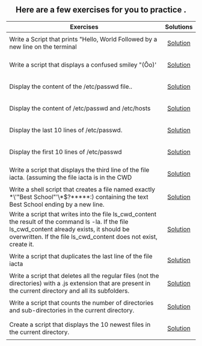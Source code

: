 <h2 align="center" >Here are a few exercises for you to practice .</h2>

| Exercises                                                     | Solutions |
| -------------------                                           |:-------------:|
|Write a Script that prints "Hello, World Followed by a new line on the terminal        | <p><a href="../0x02-shell_redirections/0-hello_world">Solution</a></p>   |
| Write a script that displays a confused smiley "(Ôo)'    | <p><a href="../0x02-shell_redirections/1-confused_smiley">Solution</a></p>     |
| Display the content of the /etc/passwd file..     | <p><a href="../0x02-shell_redirections/2-hellofile">Solution</a></p>    |
|Display the content of /etc/passwd and /etc/hosts|<p><a href="../0x02-shell_redirections/3-twofiles">Solution</a></p>    |
|Display the last 10 lines of /etc/passwd.| <p><a href="../0x02-shell_redirections/4-lastlines">Solution</a></p>    |
|Display the first 10 lines of /etc/passwd| <p><a href="../0x02-shell_redirections/5-firstlines">Solution</a></p>    |
|Write a script that displays the third line of the file iacta. (assuming the file iacta is in the CWD | <p><a href="../0x02-shell_redirections/6-third_line">Solution</a></p>    |
|Write a shell script that creates a file named exactly \*\\'"Best School"\'\\*$\?\*\*\*\*\*:) containing the text Best School ending by a new line. | <p><a href="../0x02-shell_redirections/7-file">Solution</a></p>    |
|Write a script that writes into the file ls_cwd_content the result of the command ls -la. If the file ls_cwd_content already exists, it should be overwritten. If the file ls_cwd_content does not exist, create it. | <p><a href="../0x02-shell_redirections/8-cwd_state">Solution</a></p>    |
|Write a script that duplicates the last line of the file iacta| <p><a href="../0x02-shell_redirections/9-duplicate_last_line">Solution</a></p>    |
|Write a script that deletes all the regular files (not the directories) with a .js extension that are present in the current directory and all its subfolders.| <p><a href="../0x02-shell_redirections/10-no_more_js">Solution</a></p>    |
|Write a script that counts the number of directories and sub-directories in the current directory.| <p><a href="../0x02-shell_redirections/11-directories">Solution</a></p>    |
|Create a script that displays the 10 newest files in the current directory.| <p><a href="../0x02-shell_redirections/12-newest_files">Solution</a></p>    |